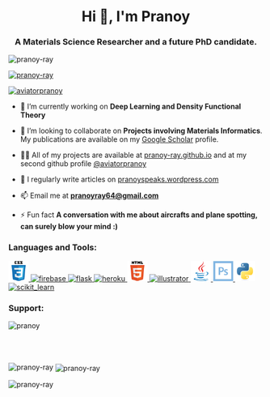<h1 align="center">Hi 👋, I'm Pranoy</h1>
<h3 align="center">A Materials Science Researcher and a future PhD candidate.</h3>

<p align="left"> <img src="https://komarev.com/ghpvc/?username=aviatorpranoy&label=Profile%20views&color=0e75b6&style=flat" alt="pranoy-ray" /> </p>

<p align="left"> <a href="https://github.com/ryo-ma/github-profile-trophy"><img src="https://github-profile-trophy.vercel.app/?username=aviatorpranoy" alt="pranoy-ray" /></a> </p>

<p align="left"> <a href="https://twitter.com/aviatorpranoy" target="blank"><img src="https://img.shields.io/twitter/follow/aviatorpranoy?logo=twitter&style=for-the-badge" alt="aviatorpranoy" /></a> </p>

- 🌱 I’m currently working on **Deep Learning and Density Functional Theory**

- 👯 I’m looking to collaborate on **Projects involving Materials Informatics**. My publications are available on my [Google Scholar](https://scholar.google.com/citations?user=SYuG3BUAAAAJ&hl=en&oi=ao) profile.

- 👨‍💻 All of my projects are available at [pranoy-ray.github.io](pranoy-ray.github.io) and at my second github profile [@aviatorpranoy](https://github.com/aviatorpranoy)

- 📝 I regularly write articles on [pranoyspeaks.wordpress.com](pranoyspeaks.wordpress.com)

- 📫 Email me at **pranoyray64@gmail.com**

- ⚡ Fun fact **A conversation with me about aircrafts and plane spotting, can surely blow your mind :)**

<!--<h3 align="left">Connect with me:</h3>
<p align="left">
<a href="https://twitter.com/aviatorpranoy" target="blank"><img align="center" src="https://raw.githubusercontent.com/rahuldkjain/github-profile-readme-generator/neutral-icons/src/images/icons/Social/twitter.svg" alt="aviatorpranoy" height="30" width="40" /></a>
<a href="https://linkedin.com/in/pranoy-ray-87372850/" target="blank"><img align="center" src="https://raw.githubusercontent.com/rahuldkjain/github-profile-readme-generator/neutral-icons/src/images/icons/Social/linked-in-alt.svg" alt="pranoy-ray-87372850/" height="30" width="40" /></a>
<a href="https://stackoverflow.com/users/14045956" target="blank"><img align="center" src="https://raw.githubusercontent.com/rahuldkjain/github-profile-readme-generator/neutral-icons/src/images/icons/Social/stack-overflow.svg" alt="14045956" height="30" width="40" /></a>
<a href="https://instagram.com/prannnoy" target="blank"><img align="center" src="https://raw.githubusercontent.com/rahuldkjain/github-profile-readme-generator/neutral-icons/src/images/icons/Social/instagram.svg" alt="prannnoy" height="30" width="40" /></a>
<a href="https://www.behance.net/pranoyray" target="blank"><img align="center" src="https://raw.githubusercontent.com/rahuldkjain/github-profile-readme-generator/neutral-icons/src/images/icons/Social/behance.svg" alt="pranoyray" height="30" width="40" /></a>
</p>-->

<h3 align="left">Languages and Tools:</h3>
<p align="left"> <a href="https://www.w3schools.com/css/" target="_blank"> <img src="https://raw.githubusercontent.com/devicons/devicon/master/icons/css3/css3-original-wordmark.svg" alt="css3" width="40" height="40"/> </a> <a href="https://firebase.google.com/" target="_blank"> <img src="https://www.vectorlogo.zone/logos/firebase/firebase-icon.svg" alt="firebase" width="40" height="40"/> </a> <a href="https://flask.palletsprojects.com/" target="_blank"> <img src="https://www.vectorlogo.zone/logos/pocoo_flask/pocoo_flask-icon.svg" alt="flask" width="40" height="40"/> </a> <a href="https://heroku.com" target="_blank"> <img src="https://www.vectorlogo.zone/logos/heroku/heroku-icon.svg" alt="heroku" width="40" height="40"/> </a> <a href="https://www.w3.org/html/" target="_blank"> <img src="https://raw.githubusercontent.com/devicons/devicon/master/icons/html5/html5-original-wordmark.svg" alt="html5" width="40" height="40"/> </a> <a href="https://www.adobe.com/in/products/illustrator.html" target="_blank"> <img src="https://www.vectorlogo.zone/logos/adobe_illustrator/adobe_illustrator-icon.svg" alt="illustrator" width="40" height="40"/> </a> <a href="https://www.java.com" target="_blank"> <img src="https://raw.githubusercontent.com/devicons/devicon/master/icons/java/java-original.svg" alt="java" width="40" height="40"/> </a> <a href="https://www.photoshop.com/en" target="_blank"> <img src="https://raw.githubusercontent.com/devicons/devicon/master/icons/photoshop/photoshop-line.svg" alt="photoshop" width="40" height="40"/> </a> <a href="https://www.python.org" target="_blank"> <img src="https://raw.githubusercontent.com/devicons/devicon/master/icons/python/python-original.svg" alt="python" width="40" height="40"/> </a> <a href="https://scikit-learn.org/" target="_blank"> <img src="https://upload.wikimedia.org/wikipedia/commons/0/05/Scikit_learn_logo_small.svg" alt="scikit_learn" width="40" height="40"/> </a> </p>

<h3 align="left">Support:</h3>
<p><a href="https://www.buymeacoffee.com/pranoy"> <img align="left" src="https://cdn.buymeacoffee.com/buttons/v2/default-yellow.png" height="50" width="210" alt="pranoy" /></a></p><br><br><br><br>

<p><img align="left" src="https://github-readme-stats.vercel.app/api/top-langs?username=aviatorpranoy&show_icons=true&locale=en&layout=compact" alt="pranoy-ray" /></p>

<p>&nbsp;<img align="center" src="https://github-readme-stats.vercel.app/api?username=aviatorpranoy&show_icons=true&locale=en" alt="pranoy-ray" /></p>

<p><img align="center" src="https://github-readme-streak-stats.herokuapp.com/?user=aviatorpranoy&" alt="pranoy-ray" /></p>
